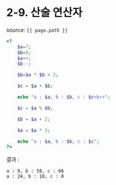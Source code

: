 # 2-9. 산술 연산자

source: `{{ page.path }}`

```php
<?
	$a=7;
	$b=8;
	$a++;
	$b--;

	$b=$a * $b + 2;

	$c = $a + $b;

	echo "a : $a, b : $b, c : $c<br>";

	$c = $a % $b;

	$b = $a + 2;

	$a = $a * 3;

	echo "a : $a, b : $b, c : $c";
?>
```

결과 :

```
a : 8, b : 58, c : 66
a : 24, b : 10, c : 8
```
